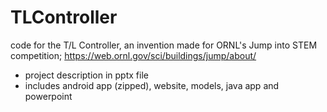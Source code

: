 # TLController
code for the T/L Controller, an invention made for ORNL's Jump into STEM competition; https://web.ornl.gov/sci/buildings/jump/about/

- project description in pptx file
- includes android app (zipped), website, models, java app and powerpoint
